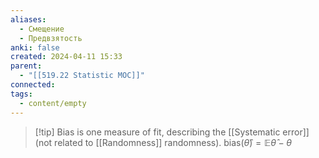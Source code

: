 ```yaml
---
aliases:
  - Смещение
  - Предвзятость
anki: false
created: 2024-04-11 15:33
parent:
  - "[[519.22 Statistic MOC]]"
connected: 
tags:
  - content/empty
---
```


> [!tip] Bias 
is one measure of fit, describing the [[Systematic error]]  (not related to [[Randomness]] randomness).
$\text{bias}(\hat{\theta}) = \mathbb{E}\hat{\theta} - \theta$

